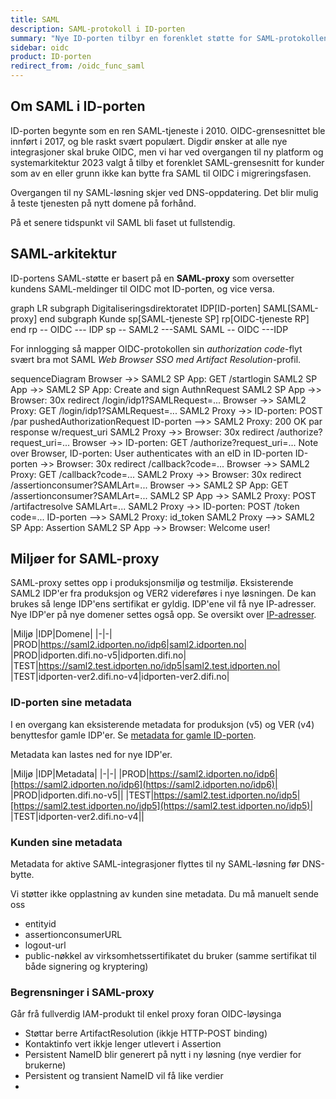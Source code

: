 ```yaml
---
title: SAML
description: SAML-protokoll i ID-porten
summary: "Nye ID-porten tilbyr en forenklet støtte for SAML-protokollen"
sidebar: oidc
product: ID-porten
redirect_from: /oidc_func_saml
---
```


## Om SAML i ID-porten

ID-porten begynte som en ren SAML-tjeneste i 2010. OIDC-grensesnittet ble innført i 2017, og ble raskt svært populært. Digdir ønsker at alle nye integrasjoner skal bruke OIDC, men vi har ved overgangen til ny platform og systemarkitektur 2023 valgt å tilby et forenklet SAML-grensesnitt for kunder som av en eller grunn ikke kan bytte fra SAML til OIDC i migreringsfasen.

Overgangen til ny SAML-løsning skjer ved DNS-oppdatering. Det blir mulig å teste tjenesten på nytt domene på forhånd.

På et senere tidspunkt vil SAML bli faset ut fullstendig.


## SAML-arkitektur

ID-portens SAML-støtte er basert på en **SAML-proxy** som oversetter kundens SAML-meldinger til OIDC mot ID-porten, og vice versa.

<div class="mermaid">
graph LR
  subgraph Digitaliseringsdirektoratet
    IDP[ID-porten]
    SAML[SAML-proxy]
  end
  subgraph Kunde
     sp[SAML-tjeneste SP]
     rp[OIDC-tjeneste RP]
  end
  rp --  OIDC  --- IDP
  sp --  SAML2 ---SAML
  SAML -- OIDC ---IDP
</div>

For innlogging så mapper OIDC-protokollen sin *authorization code*-flyt svært bra mot SAML *Web Browser SSO med Artifact Resolution*-profil.

<div class="mermaid">
sequenceDiagram
  Browser ->> SAML2 SP App: GET /startlogin
  SAML2 SP App ->> SAML2 SP App: Create and sign AuthnRequest
  SAML2 SP App ->> Browser: 30x redirect /login/idp1?SAMLRequest=...
  Browser ->> SAML2 Proxy: GET /login/idp1?SAMLRequest=...
  SAML2 Proxy ->> ID-porten: POST /par pushedAuthorizationRequest
  ID-porten -->> SAML2 Proxy: 200 OK par response w/request_uri
  SAML2 Proxy ->> Browser: 30x redirect /authorize?request_uri=...
  Browser ->> ID-porten: GET /authorize?request_uri=...
  Note over Browser, ID-porten: User authenticates with an eID in ID-porten
  ID-porten ->> Browser: 30x redirect /callback?code=...
  Browser ->> SAML2 Proxy: GET /callback?code=...
  SAML2 Proxy ->> Browser: 30x redirect /assertionconsumer?SAMLArt=...
  Browser ->> SAML2 SP App: GET /assertionconsumer?SAMLArt=...
  SAML2 SP App ->> SAML2 Proxy: POST /artifactresolve SAMLArt=...
  SAML2 Proxy ->> ID-porten: POST /token code=...
  ID-porten -->> SAML2 Proxy: id_token
  SAML2 Proxy -->> SAML2 SP App: Assertion
  SAML2 SP App ->> Browser: Welcome user!
</div>

## Miljøer for SAML-proxy

SAML-proxy settes opp i produksjonsmiljø og testmiljø.  Eksisterende SAML2 IDP'er fra produksjon og VER2 videreføres i nye løsningen.  De kan brukes så lenge IDP'ens sertifikat er gyldig.  IDP'ene vil få nye IP-adresser.  Nye IDP'er på nye domener settes også opp.  Se oversikt over [IP-adresser]({{site.baseurl}}/docs/general/IP).

|Miljø |IDP|Domene| 
|-|-|
|PROD|https://saml2.idporten.no/idp6|saml2.idporten.no|
|PROD|idporten.difi.no-v5|idporten.difi.no|
|TEST|https://saml2.test.idporten.no/idp5|saml2.test.idporten.no|
|TEST|idporten-ver2.difi.no-v4|idporten-ver2.difi.no|

### ID-porten sine metadata

I en overgang kan eksisterende metadata for produksjon (v5) og VER (v4) benyttesfor gamle IDP'er.  Se [metadata for gamle ID-porten]({{site.baseurl}}/docs/idporten/saml/saml_metadata).  

Metadata kan lastes ned for nye IDP'er. 

|Miljø |IDP|Metadata| 
|-|-|
|PROD|https://saml2.idporten.no/idp6|[https://saml2.idporten.no/idp6](https://saml2.idporten.no/idp6)|
|PROD|idporten.difi.no-v5||
|TEST|https://saml2.test.idporten.no/idp5|[https://saml2.test.idporten.no/idp5](https://saml2.test.idporten.no/idp5)|
|TEST|idporten-ver2.difi.no-v4||

### Kunden sine metadata

Metadata for aktive SAML-integrasjoner flyttes til ny SAML-løsning før DNS-bytte.

Vi støtter ikke opplastning av kunden sine metadata.  Du må manuelt sende oss

- entityid
- assertionconsumerURL
- logout-url
- public-nøkkel av virksomhetssertifikatet du bruker (samme sertifikat til både signering og kryptering)

### Begrensninger i SAML-proxy

Går frå fullverdig IAM-produkt til enkel proxy foran OIDC-løysinga

- Støttar berre ArtifactResolution (ikkje HTTP-POST binding)​
- Kontaktinfo vert ikkje lenger utlevert i Assertion
- Persistent NameID blir generert på nytt i ny løsning (nye verdier for brukerne)
- Persistent og transient NameID vil få like verdier
- 


